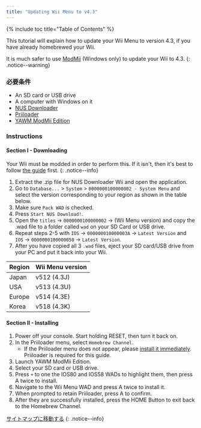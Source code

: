 ```yaml
---
title: "Updating Wii Menu to v4.3"
---
```


{% include toc title="Table of Contents" %}

This tutorial will explain how to update your Wii Menu to version 4.3, if you have already homebrewed your Wii.

It is much safer to use [ModMii](modmii) (Windows only) to update your Wii to 4.3.
{: .notice--warning}

### 必要条件

* An SD card or USB drive
* A computer with Windows on it
* [NUS Downloader](https://github.com/WiiDatabase/nusdownloader/releases/latest)
* [Priiloader](priiloader)
* [YAWM ModMii Edition](https://oscwii.org/library/app/yawmme)

### Instructions

#### Section I - Downloading

Your Wii must be modded in order to perform this. If it isn't, then it's best to follow [the guide](get-started) first.
{: .notice--info}

1. Extract the .zip file for NUS Downloader Wii and open the application.
1. Go to `Database...` > `System` > `0000000100000002 - System Menu` and select the version corresponding to your region as shown in the table below.
1. Make sure `Pack WAD` is checked.
1. Press `Start NUS Download!`.
1. Open the `titles` -> `0000000100000002` -> (Wii Menu version) and copy the .wad file to a folder called `wad` on your SD Card or USB drive.
1. Repeat steps 2-5 with `IOS` -> `000000010000003A` -> `Latest Version` and `IOS` -> `0000000100000050` -> `Latest Version`.
1. After you have copied all 3 `.wad` files, eject your SD card/USB drive from your PC and put it back into your Wii.

| Region | Wii Menu version |
| ------ | ---------------- |
| Japan  | v512 (4.3J)      |
| USA    | v513 (4.3U)      |
| Europe | v514 (4.3E)      |
| Korea  | v518 (4.3K)      |

#### Section II - Installing

1. Power off your console. Start holding RESET, then turn it back on.
1. In the Priiloader menu, select `Homebrew Channel`.
    * If the Priiloader menu does not appear, please [install it immediately](priiloader). Priiloader is required for this guide.
1. Launch YAWM ModMii Edition.
1. Select your SD card or USB drive.
1. Press `+` to one the IOS80 and IOS58 WADs to highlight them, then press A twice to install.
1. Navigate to the Wii Menu WAD and press A twice to install it.
1. When prompted to retain Priiloader, press A to confirm.
1. After they are successfully installed, press the HOME Button to exit back to the Homebrew Channel.

[サイトマップに移動する](site-navigation)
{: .notice--info}
